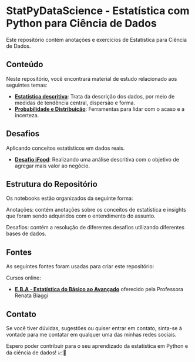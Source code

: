 # StatPyDataScience - Estatística com Python para Ciência de Dados

Este repositório contém anotações e exercícios de Estatística para Ciência de Dados.

## Conteúdo

Neste repositório, você encontrará material de estudo relacionado aos seguintes temas:

- [**Estatística descritiva**](https://github.com/JosenildoJunior/StatPyDataScience/blob/main/E.B.A%20-%20Estat%C3%ADstica%20do%20B%C3%A1sico%20ao%20Avan%C3%A7ado/Notebooks/Estat%C3%ADstica_descritiva_EBA.ipynb): Trata da descrição dos dados, por meio de medidas de tendência central, dispersão e forma.
- [**Probabilidade e Distribuição**](https://github.com/JosenildoJunior/StatPyDataScience/blob/main/E.B.A%20-%20Estat%C3%ADstica%20do%20B%C3%A1sico%20ao%20Avan%C3%A7ado/Notebooks/Probabilidade_e_distribui%C3%A7%C3%A3o.ipynb): Ferramentas para lidar com o acaso e a incerteza.


## Desafios 

Aplicando conceitos estatísticos em dados reais.

- [**Desafio iFood**](https://github.com/JosenildoJunior/StatPyDataScience/tree/main/E.B.A%20-%20Estat%C3%ADstica%20do%20B%C3%A1sico%20ao%20Avan%C3%A7ado/Desafios/Ifood): Realizando uma análise descritiva com o objetivo de agregar mais valor ao negócio.


## Estrutura do Repositório

Os notebooks estão organizados da seguinte forma:

Anotações: contém anotações sobre os conceitos de estatística e insights que foram sendo adquiridos com o entendimento do assunto.

Desafios: contém a resolução de diferentes desafios utilizando diferentes bases de dados.

## Fontes

As seguintes fontes foram usadas para criar este repositório:

Cursos online:

- [**E.B.A - Estatística do Básico ao Avançado**](https://www.renatabiaggi.com/eba) oferecido pela Professora Renata Biaggi

## Contato

Se você tiver dúvidas, sugestões ou quiser entrar em contato, sinta-se à vontade para me contatar em qualquer uma das minhas redes sociais.

Espero poder contribuir para o seu aprendizado da estatística em Python e da ciência de dados! 📈🐍
